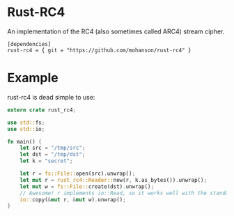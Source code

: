 # Rust-RC4

An implementation of the RC4 (also sometimes called ARC4) stream cipher.

```
[dependencies]
rust-rc4 = { git = "https://github.com/mohanson/rust-rc4" }
```


# Example

rust-rc4 is dead simple to use:

```rust
extern crate rust_rc4;

use std::fs;
use std::io;

fn main() {
    let src = "/tmp/src";
    let dst = "/tmp/dst";
    let k = "secret";

    let r = fs::File::open(src).unwrap();
    let mut r = rust_rc4::Reader::new(r, k.as_bytes()).unwrap();
    let mut w = fs::File::create(dst).unwrap();
    // Awesome! r implements io::Read, so it works well with the standard library.
    io::copy(&mut r, &mut w).unwrap();
}
```
